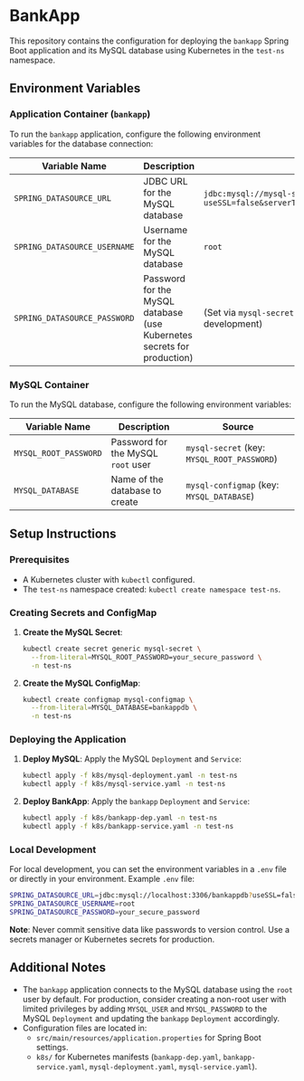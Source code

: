 # BankApp

This repository contains the configuration for deploying the `bankapp` Spring Boot application and its MySQL database using Kubernetes in the `test-ns` namespace.

## Environment Variables

### Application Container (`bankapp`)

To run the `bankapp` application, configure the following environment variables for the database connection:

| Variable Name                | Description                                                                 | Example Value                                                                 |
|------------------------------|-----------------------------------------------------------------------------|-------------------------------------------------------------------------------|
| `SPRING_DATASOURCE_URL`      | JDBC URL for the MySQL database                                             | `jdbc:mysql://mysql-service:3306/bankappdb?useSSL=false&serverTimezone=UTC&allowPublicKeyRetrieval=true` |
| `SPRING_DATASOURCE_USERNAME` | Username for the MySQL database                                             | `root`                                                                        |
| `SPRING_DATASOURCE_PASSWORD` | Password for the MySQL database (use Kubernetes secrets for production)      | (Set via `mysql-secret` in Kubernetes or a secure method for local development) |

### MySQL Container

To run the MySQL database, configure the following environment variables:

| Variable Name         | Description                                   | Source                     |
|-----------------------|-----------------------------------------------|----------------------------|
| `MYSQL_ROOT_PASSWORD` | Password for the MySQL `root` user            | `mysql-secret` (key: `MYSQL_ROOT_PASSWORD`) |
| `MYSQL_DATABASE`      | Name of the database to create                | `mysql-configmap` (key: `MYSQL_DATABASE`) |

## Setup Instructions

### Prerequisites
- A Kubernetes cluster with `kubectl` configured.
- The `test-ns` namespace created: `kubectl create namespace test-ns`.

### Creating Secrets and ConfigMap
1. **Create the MySQL Secret**:
   ```bash
   kubectl create secret generic mysql-secret \
     --from-literal=MYSQL_ROOT_PASSWORD=your_secure_password \
     -n test-ns
   ```

2. **Create the MySQL ConfigMap**:
   ```bash
   kubectl create configmap mysql-configmap \
     --from-literal=MYSQL_DATABASE=bankappdb \
     -n test-ns
   ```

### Deploying the Application
1. **Deploy MySQL**:
   Apply the MySQL `Deployment` and `Service`:
   ```bash
   kubectl apply -f k8s/mysql-deployment.yaml -n test-ns
   kubectl apply -f k8s/mysql-service.yaml -n test-ns
   ```

2. **Deploy BankApp**:
   Apply the `bankapp` `Deployment` and `Service`:
   ```bash
   kubectl apply -f k8s/bankapp-dep.yaml -n test-ns
   kubectl apply -f k8s/bankapp-service.yaml -n test-ns
   ```

### Local Development
For local development, you can set the environment variables in a `.env` file or directly in your environment. Example `.env` file:
```bash
SPRING_DATASOURCE_URL=jdbc:mysql://localhost:3306/bankappdb?useSSL=false&serverTimezone=UTC&allowPublicKeyRetrieval=true
SPRING_DATASOURCE_USERNAME=root
SPRING_DATASOURCE_PASSWORD=your_secure_password
```

**Note**: Never commit sensitive data like passwords to version control. Use a secrets manager or Kubernetes secrets for production.

## Additional Notes
- The `bankapp` application connects to the MySQL database using the `root` user by default. For production, consider creating a non-root user with limited privileges by adding `MYSQL_USER` and `MYSQL_PASSWORD` to the MySQL `Deployment` and updating the `bankapp` `Deployment` accordingly.
- Configuration files are located in:
  - `src/main/resources/application.properties` for Spring Boot settings.
  - `k8s/` for Kubernetes manifests (`bankapp-dep.yaml`, `bankapp-service.yaml`, `mysql-deployment.yaml`, `mysql-service.yaml`).